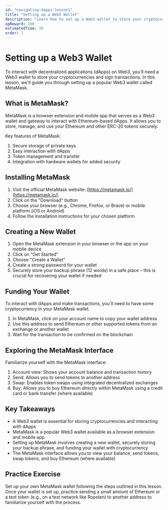 ```yaml
---
id: "navigating-dapps-lesson1"
title: "Setting up a Web3 Wallet"
description: "Learn how to set up a Web3 wallet to store your cryptocurrencies and interact with dApps."
xpReward: 100
estimatedTime: 30
order: 1
---
```


# Setting up a Web3 Wallet

To interact with decentralized applications (dApps) on Web3, you'll need a Web3 wallet to store your cryptocurrencies and sign transactions. In this lesson, we'll guide you through setting up a popular Web3 wallet called MetaMask.

## What is MetaMask?

MetaMask is a browser extension and mobile app that serves as a Web3 wallet and gateway to interact with Ethereum-based dApps. It allows you to store, manage, and use your Ethereum and other ERC-20 tokens securely.

Key features of MetaMask:
1. Secure storage of private keys
2. Easy interaction with dApps
3. Token management and transfer
4. Integration with hardware wallets for added security

## Installing MetaMask

1. Visit the official MetaMask website: [https://metamask.io/](https://metamask.io/)
2. Click on the "Download" button
3. Choose your browser (e.g., Chrome, Firefox, or Brave) or mobile platform (iOS or Android)
4. Follow the installation instructions for your chosen platform

## Creating a New Wallet

1. Open the MetaMask extension in your browser or the app on your mobile device
2. Click on "Get Started"
3. Choose "Create a Wallet"
4. Create a strong password for your wallet
5. Securely store your backup phrase (12 words) in a safe place – this is crucial for recovering your wallet if needed

## Funding Your Wallet

To interact with dApps and make transactions, you'll need to have some cryptocurrency in your MetaMask wallet.

1. In MetaMask, click on your account name to copy your wallet address
2. Use this address to send Ethereum or other supported tokens from an exchange or another wallet
3. Wait for the transaction to be confirmed on the blockchain

## Exploring the MetaMask Interface

Familiarize yourself with the MetaMask interface:
1. Account view: Shows your account balance and transaction history
2. Send: Allows you to send tokens to another address
3. Swap: Enables token swaps using integrated decentralized exchanges
4. Buy: Allows you to buy Ethereum directly within MetaMask using a credit card or bank transfer (where available)

## Key Takeaways

- A Web3 wallet is essential for storing cryptocurrencies and interacting with dApps
- MetaMask is a popular Web3 wallet available as a browser extension and mobile app
- Setting up MetaMask involves creating a new wallet, securely storing your backup phrase, and funding your wallet with cryptocurrency
- The MetaMask interface allows you to view your balance, send tokens, swap tokens, and buy Ethereum (where available)

## Practice Exercise

Set up your own MetaMask wallet following the steps outlined in this lesson. Once your wallet is set up, practice sending a small amount of Ethereum or a test token (e.g., on a test network like Ropsten) to another address to familiarize yourself with the process.
